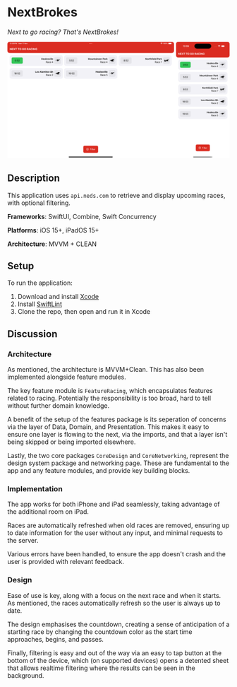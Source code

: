 # NextBrokes
*Next to go racing? That's NextBrokes!*

<img src="NextBrokes/Preview%20Content/repo-image.png" width="1000" title="hover text">

## Description
This application uses `api.neds.com` to retrieve and display upcoming races, with optional filtering.

**Frameworks**: SwiftUI, Combine, Swift Concurrency

**Platforms**: iOS 15+, iPadOS 15+

**Architecture**: MVVM + CLEAN

## Setup

To run the application:
1. Download and install [Xcode](https://apps.apple.com/au/app/xcode/id497799835?mt=12)
2. Install [SwiftLint](https://github.com/realm/SwiftLint#installation)
3. Clone the repo, then open and run it in Xcode

## Discussion

### Architecture
As mentioned, the architecture is MVVM+Clean. This has also been implemented alongside feature modules.

The key feature module is `FeatureRacing`, which encapsulates features related to racing. Potentially the responsibility is too broad, hard to tell without further domain knowledge.

A benefit of the setup of the features package is its seperation of concerns via the layer of Data, Domain, and Presentation. This makes it easy to ensure one layer is flowing to the next, via the imports, and that a layer isn't being skipped or being imported elsewhere.

Lastly, the two core packages `CoreDesign` and `CoreNetworking`, represent the design system package and networking page. These are fundamental to the app and any feature modules, and provide key building blocks.

### Implementation
The app works for both iPhone and iPad seamlessly, taking advantage of the additional room on iPad. 

Races are automatically refreshed when old races are removed, ensuring up to date information for the user without any input, and minimal requests to the server.

Various errors have been handled, to ensure the app doesn't crash and the user is provided with relevant feedback.

### Design
Ease of use is key, along with a focus on the next race and when it starts. As mentioned, the races automatically refresh so the user is always up to date.

The design emphasises the countdown, creating a sense of anticipation of a starting race by changing the countdown color as the start time approaches, begins, and passes.

Finally, filtering is easy and out of the way via an easy to tap button at the bottom of the device, which (on supported devices) opens a detented sheet that allows realtime filtering where the results can be seen in the background.
